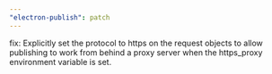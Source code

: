 ```yaml
---
"electron-publish": patch
---
```


fix: Explicitly set the protocol to https on the request objects to allow publishing to work from behind a proxy server when the https_proxy environment variable is set.
